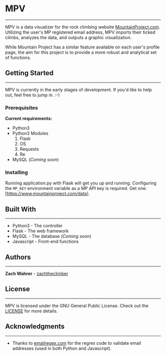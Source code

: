 # MPV
---
MPV is a data visualizer for the rock climbing website [MountainProject.com](https://mountainproject.com). Utilizing the user's MP registered email address, MPV imports their ticked climbs, analyzes the data, and outputs a graphic visualization.

While Mountain Project has a similar feature available on each user's profile page, the aim for this project is to provide a more robust and analytical set of functions.

## Getting Started
---
MPV is currently in the early stages of development. If you'd like to help out, feel free to jump in. :-)

### Prerequisites
**Current requirements:**
* Python3
* Python3 Modules
  1. Flask
  2. OS
  3. Requests
  4. Re
* MySQL (*Coming soon*)

### Installing
Running application.py with Flask will get you up and running. Configuring the `MP_KEY` environment variable as a MP API key is required. Get one: [https://www.mountainproject.com/data].

## Built With
---
* Python3 - The controller
* Flask - The web framework
* MySQL - The database (*Coming soon*)
* Javascript - Front-end functions

## Authors
---
**Zach Wahrer** - [zachtheclimber](https://github.com/zachtheclimber)

## License
---
MPV is licensed under the GNU General Public License. Check out the [LICENSE](LICENSE) for more details.

## Acknowledgments
---
* Thanks to [emailregex.com](https://emailregex.com/) for the regrex code to validate email addresses (used in both Python and Javascript).
